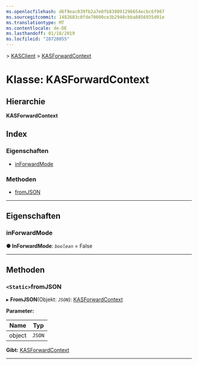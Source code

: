```yaml
---
ms.openlocfilehash: d6f9eac039fb2a7e0fb838891296654ecbc6f987
ms.sourcegitcommit: 1482683c0fde70600ce3b2948cbba8856935d91e
ms.translationtype: MT
ms.contentlocale: de-DE
ms.lasthandoff: 01/18/2019
ms.locfileid: "28728055"
---
```

[](../README.md) > [KASClient](../modules/kasclient.md) > [KASForwardContext](../classes/kasclient.kasforwardcontext.md)

# <a name="class-kasforwardcontext"></a>Klasse: KASForwardContext

## <a name="hierarchy"></a>Hierarchie

**KASForwardContext**

## <a name="index"></a>Index 

### <a name="properties"></a>Eigenschaften

* [inForwardMode](kasclient.kasforwardcontext.md#inforwardmode)
### <a name="methods"></a>Methoden

* [fromJSON](kasclient.kasforwardcontext.md#fromjson)

---

## <a name="properties"></a>Eigenschaften

<a id="inforwardmode"></a>

###  <a name="inforwardmode"></a>inForwardMode

**● InForwardMode**: *`boolean`* = False

___

## <a name="methods"></a>Methoden

<a id="fromjson"></a>

### <a name="static-fromjson"></a>`<Static>`fromJSON

▸ **FromJSON**(Objekt: *`JSON`*): [KASForwardContext](kasclient.kasforwardcontext.md)

**Parameter:**

| Name | Typ |
| ------ | ------ |
| object | `JSON` |

**Gibt:** [KASForwardContext](kasclient.kasforwardcontext.md)

___


